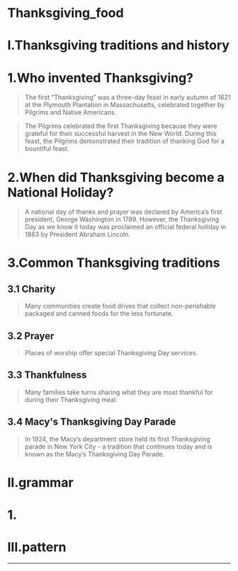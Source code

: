 # Thanksgiving_food
# I.Thanksgiving traditions and history
# 1.Who invented Thanksgiving?
> The first “Thanksgiving” was a three-day feast in early autumn of 1621 at the Plymouth Plantation in Massachusetts, celebrated together by Pilgrims and Native Americans.

> The Pilgrims celebrated the first Thanksgiving because they were grateful for their successful harvest in the New World. During this feast, the Pilgrims demonstrated their tradition of thanking God for a bountiful feast.

# 2.When did Thanksgiving become a National Holiday?
> A national day of thanks and prayer was declared by America’s first president, George Washington in 1789. However, the Thanksgiving Day as we know it today was proclaimed an official federal holiday in 1863 by President Abraham Lincoln.

# 3.Common Thanksgiving traditions
## 3.1 Charity
> Many communities create food drives that collect non-perishable packaged and canned foods for the less fortunate.

## 3.2 Prayer
> Places of worship offer special Thanksgiving Day services.

## 3.3 Thankfulness
> Many families take turns sharing what they are most thankful for during their Thanksgiving meal.

## 3.4 Macy's Thanksgiving Day Parade
> In 1924, the Macy’s department store held its first Thanksgiving parade in New York City - a tradition that continues today and is known as the Macy’s Thanksgiving Day Parade.

# II.grammar
# 1.





# III.pattern
***




